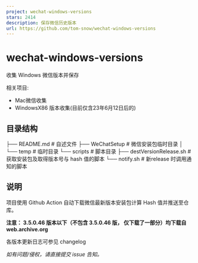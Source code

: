 ```yaml
---
project: wechat-windows-versions
stars: 2414
description: 保存微信历史版本
url: https://github.com/tom-snow/wechat-windows-versions
---
```


wechat-windows-versions
=======================

收集 Windows 微信版本并保存

相关项目:

-   Mac微信收集
-   WindowsX86 版本收集(目前仅含23年6月12日后的)

目录结构
----

├── README.md # 自述文件
├── WeChatSetup # 微信安装包临时目录
│   └── temp # 临时目录
└── scripts   # 脚本目录
    ├── destVersionRelease.sh # 获取安装包及取得版本号与 hash 值的脚本
    └── notify.sh # 新release 时调用通知的脚本

说明
--

项目使用 Github Action 自动下载微信最新版本安装包计算 Hash 值并推送至仓库。

**注意： 3.5.0.46 版本以下（不包含 3.5.0.46 版， 仅下载了一部分）均下载自 web.archive.org**

各版本更新日志可参见 changelog

_如有问题/侵权，请直接提交 issue 告知。_
